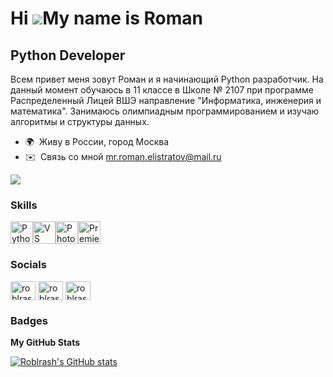 Hi ![](https://user-images.githubusercontent.com/18350557/176309783-0785949b-9127-417c-8b55-ab5a4333674e.gif)My name is Roman
=============================================================================================================================

Python Developer
----------------

Всем привет меня зовут Роман и я начинающий Python разработчик. На данный момент обучаюсь в 11 классе в Школе № 2107 при программе Распределенный Лицей ВШЭ направление "Информатика, инженерия и математика". Занимаюсь олимпиадным программированием и изучаю алгоритмы и структуры данных.

* 🌍  Живу в России, город Москва
* ✉️  Связь со мной [mr.roman.elistratov@mail.ru](mailto:mr.roman.elistratov@mail.ru)

<a href="https://www.github.com/Roblrash" target="_blank" rel="noreferrer"><img
src="https://img.shields.io/github/followers/Roblrash?logo=github&style=for-the-badge&color=ef4444&labelColor=1c1917" /></a>

### Skills


<p align="left">
<a href="https://www.python.org/" target="_blank" rel="noreferrer"><img src="https://raw.githubusercontent.com/danielcranney/readme-generator/main/public/icons/skills/python-colored.svg" width="36" height="36" alt="Python" /></a><a href="https://www.visualstudiocode.com" target="_blank" rel="noreferrer"><img src="https://raw.githubusercontent.com/danielcranney/readme-generator/main/public/icons/skills/visualstudiocode.svg" width="36" height="36" alt="VS Code" /></a><a href="https://www.adobe.com/uk/products/photoshop.html" target="_blank" rel="noreferrer"><img src="https://raw.githubusercontent.com/danielcranney/readme-generator/main/public/icons/skills/photoshop-colored.svg" width="36" height="36" alt="Photoshop" /></a><a href="https://www.adobe.com/uk/products/premiere.html" target="_blank" rel="noreferrer"><img src="https://raw.githubusercontent.com/danielcranney/readme-generator/main/public/icons/skills/premierepro-colored.svg" width="36" height="36" alt="Premiere Pro" /></a></a>
</p>


### Socials

<p align="left">
<a href="https://www.youtube.com/c/roblrash" target="blank"><img align="center" src="https://raw.githubusercontent.com/rahuldkjain/github-profile-readme-generator/master/src/images/icons/Social/youtube.svg" alt="roblrash" height="30" width="40" /></a>
<a href="https://codeforces.com/profile/roblrash" target="blank"><img align="center" src="https://raw.githubusercontent.com/rahuldkjain/github-profile-readme-generator/master/src/images/icons/Social/codeforces.svg" alt="roblrash" height="30" width="40" /></a>
<a href="https://www.leetcode.com/roblrash" target="blank"><img align="center" src="https://raw.githubusercontent.com/rahuldkjain/github-profile-readme-generator/master/src/images/icons/Social/leet-code.svg" alt="roblrash" height="30" width="40" /></a>
</p>

### Badges

<b>My GitHub Stats</b>

<a href="http://www.github.com/Roblrash"><img src="https://github-readme-stats.vercel.app/api?username=Roblrash&show_icons=true&hide=&count_private=true&title_color=22c55e&text_color=ffffff&icon_color=ef4444&bg_color=1c1917&hide_border=true&show_icons=true" alt="Roblrash's GitHub stats" /></a>
